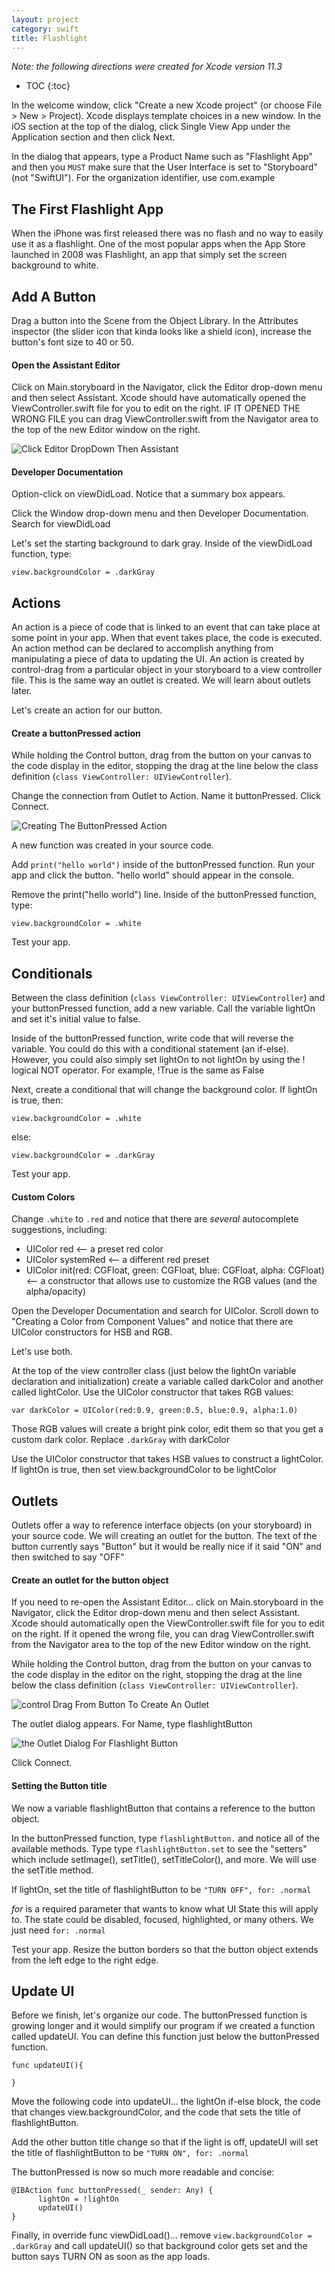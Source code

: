 ```yaml
---
layout: project
category: swift
title: Flashlight
---
```

_Note: the following directions were created for Xcode version 11.3_

* TOC
{:toc}

In the welcome window, click "Create a new Xcode project" (or choose File > New > Project).
Xcode displays template choices in a new window.
In the iOS section at the top of the dialog, click Single View App under the Application section and then click Next.

In the dialog that appears, type a Product Name such as "Flashlight App" and then you ```MUST``` make sure that the User Interface is set to "Storyboard" (not "SwiftUI"). For the organization identifier, use com.example

## The First Flashlight App

When the iPhone was first released there was no flash and no way to easily use it as a flashlight. One of the most popular apps when the App Store launched in 2008 was Flashlight, an app that simply set the screen background to white.

## Add A Button

Drag a button into the Scene from the Object Library. In the Attributes inspector (the slider icon that kinda looks like a shield icon), increase the button's font size to 40 or 50.

#### Open the Assistant Editor

Click on Main.storyboard in the Navigator, click the Editor drop-down menu and then select Assistant. Xcode should have automatically opened the ViewController.swift file for you to edit on the right. IF IT OPENED THE WRONG FILE you can drag ViewController.swift from the Navigator area to the top of the new Editor window on the right.

![Click Editor DropDown Then Assistant](/gd/swift/img/ClickEditorDropDownThenAssistant.gif)

#### Developer Documentation

Option-click on viewDidLoad. Notice that a summary box appears.

Click the Window drop-down menu and then Developer Documentation. Search for viewDidLoad

Let's set the starting background to dark gray. Inside of the viewDidLoad function, type:
```
view.backgroundColor = .darkGray
```

## Actions

An action is a piece of code that is linked to an event that can take place at some point in your app. When that event takes place, the code is executed. An action method can be declared to accomplish anything from manipulating a piece of data to updating the UI.
An action is created by control-drag from a particular object in your storyboard to a view controller file. This is the same way an outlet is created. We will learn about outlets later.

Let's create an action for our button.

#### Create a buttonPressed action

While holding the Control button, drag from the button on your canvas to the code display in the editor, stopping the drag at the line below the class definition (```class ViewController: UIViewController```).

Change the connection from Outlet to Action. Name it buttonPressed. Click Connect.

![Creating The ButtonPressed Action](/gd/swift/img/CreatingTheButtonPressedAction.gif)

A new function was created in your source code.

Add ```print("hello world")``` inside of the buttonPressed function. Run your app and click the button. "hello world" should appear in the console.

Remove the print("hello world") line. Inside of the buttonPressed function, type:
```
view.backgroundColor = .white
```

Test your app.


## Conditionals

Between the class definition (```class ViewController: UIViewController```) and your buttonPressed function, add a new variable. Call the variable lightOn and set it's initial value to false.

Inside of the buttonPressed function, write code that will reverse the variable. You could do this with a conditional statement (an if-else). However, you could also simply set lightOn to not lightOn by using the ! logical NOT operator. For example, !True is the same as False

Next, create a conditional that will change the background color. If lightOn is true, then:
```
view.backgroundColor = .white
```
else:
```
view.backgroundColor = .darkGray
```

Test your app.

#### Custom Colors

Change ```.white``` to ```.red``` and notice that there are _several_ autocomplete suggestions, including:
  - UIColor red <-- a preset red color
  - UIColor systemRed <-- a different red preset
  - UIColor init(red: CGFloat, green: CGFloat, blue: CGFloat, alpha: CGFloat) <-- a constructor that allows use to customize the RGB values (and the alpha/opacity)

Open the Developer Documentation and search for UIColor. Scroll down to "Creating a Color from Component Values" and notice that there are UIColor constructors for HSB and RGB.

Let's use both.

At the top of the view controller class (just below the lightOn variable declaration and initialization) create a variable called darkColor and another called lightColor. Use the UIColor constructor that takes RGB values:
```
var darkColor = UIColor(red:0.9, green:0.5, blue:0.9, alpha:1.0)
```
Those RGB values will create a bright pink color, edit them so that you get a custom dark color. Replace ```.darkGray``` with darkColor

Use the UIColor constructor that takes HSB values to construct a lightColor. If lightOn is true, then set view.backgroundColor to be lightColor

## Outlets

Outlets offer a way to reference interface objects (on your storyboard) in your source code. We will creating an outlet for the button. The text of the button currently says "Button" but it would be really nice if it said "ON" and then switched to say "OFF"

#### Create an outlet for the button object

If you need to re-open the Assistant Editor... click on Main.storyboard in the Navigator, click the Editor drop-down menu and then select Assistant. Xcode should automatically open the ViewController.swift file for you to edit on the right. If it opened the wrong file, you can drag ViewController.swift from the Navigator area to the top of the new Editor window on the right.

While holding the Control button, drag from the button on your canvas to the code display in the editor on the right, stopping the drag at the line below the class definition (```class ViewController: UIViewController```).

![control Drag From Button To Create An Outlet](/gd/swift/img/controlDragFromButtonToCreateAnOutlet.png)

The outlet dialog appears. For Name, type flashlightButton

![the Outlet Dialog For Flashlight Button](/gd/swift/img/theOutletDialogForFlashlightButton.png)

Click Connect.

#### Setting the Button title

We now a variable flashlightButton that contains a reference to the button object.

In the buttonPressed function, type ```flashlightButton.``` and notice all of the available methods. Type type ```flashlightButton.set``` to see the "setters" which include setImage(), setTitle(), setTitleColor(), and more. We will use the setTitle method.

If lightOn, set the title of flashlightButton to be ```"TURN OFF", for: .normal```

_for_ is a required parameter that wants to know what UI State this will apply to. The state could be disabled, focused, highlighted, or many others. We just need ```for: .normal```

Test your app. Resize the button borders so that the button object extends from the left edge to the right edge.

## Update UI

Before we finish, let's organize our code. The buttonPressed function is growing longer and it would simplify our program if we created a function called updateUI. You can define this function just below the buttonPressed function.
```
func updateUI(){

}
```
Move the following code into updateUI... the lightOn if-else block, the code that changes view.backgroundColor, and the code that sets the title of flashlightButton.

Add the other button title change so that if the light is off, updateUI will set the title of flashlightButton to be ```"TURN ON", for: .normal```

The buttonPressed is now so much more readable and concise:
```
@IBAction func buttonPressed(_ sender: Any) {
      lightOn = !lightOn
      updateUI()
}
```

Finally, in override func viewDidLoad()...
remove ```view.backgroundColor = .darkGray``` and call updateUI() so that background color gets set and the button says TURN ON as soon as the app loads.
